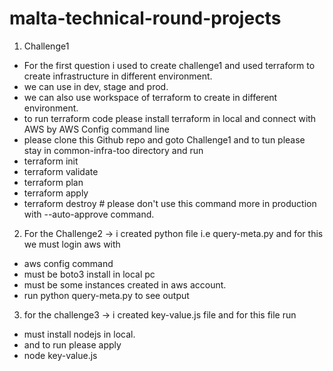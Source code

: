 # malta-technical-round-projects
1. Challenge1
- For the first question i used to create challenge1 and used terraform to create infrastructure in different environment.
- we can use in dev, stage and prod. 
-  we can also use workspace of terraform to create in different environment.
- to run terraform code please install terraform in local and connect with AWS by 
AWS Config command line
- please clone this Github repo and goto Challenge1 and to tun please stay in common-infra-too directory and run 
- terraform init
- terraform validate
- terraform plan 
- terraform apply
- terraform destroy # please don't use this command more in production with --auto-approve command.

2. For the Challenge2 
-> i created python file i.e query-meta.py and for this we must login aws with 
- aws config command
- must be boto3 install in local pc
- must be some instances created in aws account.
- run python query-meta.py to see output

3. for the challenge3 
-> i created key-value.js file and for this file run 
- must install nodejs in local.
- and to run please apply 
- node key-value.js